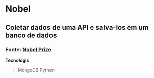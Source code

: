 # Nobel
## Coletar dados de uma API e salva-los em um banco de dados

### Fonte: [Nobel Prize]("http://api.nobelprize.org/v1")

**Tecnologis**
>MongoDB
>Python